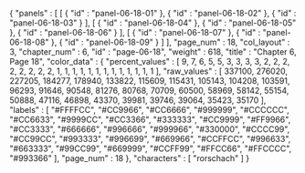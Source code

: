 {
  "panels" : [
    [
      {
        "id" : "panel-06-18-01"
      },
      {
        "id" : "panel-06-18-02"
      },
      {
        "id" : "panel-06-18-03"
      }
    ],
    [
      {
        "id" : "panel-06-18-04"
      },
      {
        "id" : "panel-06-18-05"
      },
      {
        "id" : "panel-06-18-06"
      }
    ],
    [
      {
        "id" : "panel-06-18-07"
      },
      {
        "id" : "panel-06-18-08"
      },
      {
        "id" : "panel-06-18-09"
      }
    ]
  ],
  "page_num" : 18,
  "col_layout" : 3,
  "chapter_num" : 6,
  "id" : "page-06-18",
  "weight" : 618,
  "title" : "Chapter 6, Page 18",
  "color_data" : {
    "percent_values" : [
      9,
      7,
      6,
      5,
      5,
      3,
      3,
      3,
      3,
      2,
      2,
      2,
      2,
      2,
      2,
      2,
      2,
      1,
      1,
      1,
      1,
      1,
      1,
      1,
      1,
      1,
      1,
      1,
      1,
      1
    ],
    "raw_values" : [
      337100,
      276020,
      227205,
      184277,
      178940,
      133822,
      115609,
      115431,
      105143,
      104208,
      103591,
      96293,
      91646,
      90548,
      81276,
      80768,
      70709,
      60500,
      58969,
      58142,
      55154,
      50888,
      47116,
      46898,
      43370,
      39981,
      39746,
      39064,
      35423,
      35170
    ],
    "labels" : [
      "#FFFFCC",
      "#CC9966",
      "#CC6666",
      "#999999",
      "#CCCCCC",
      "#CC6633",
      "#9999CC",
      "#CC3366",
      "#333333",
      "#CC9999",
      "#FF9966",
      "#CC3333",
      "#666666",
      "#996666",
      "#999966",
      "#330000",
      "#CCCC99",
      "#CC99CC",
      "#993333",
      "#996699",
      "#669966",
      "#CCFFCC",
      "#996633",
      "#663333",
      "#99CC99",
      "#669999",
      "#CCFF99",
      "#FFCC66",
      "#FFCCCC",
      "#993366"
    ],
    "page_num" : 18
  },
  "characters" : [
    "rorschach"
  ]
}
